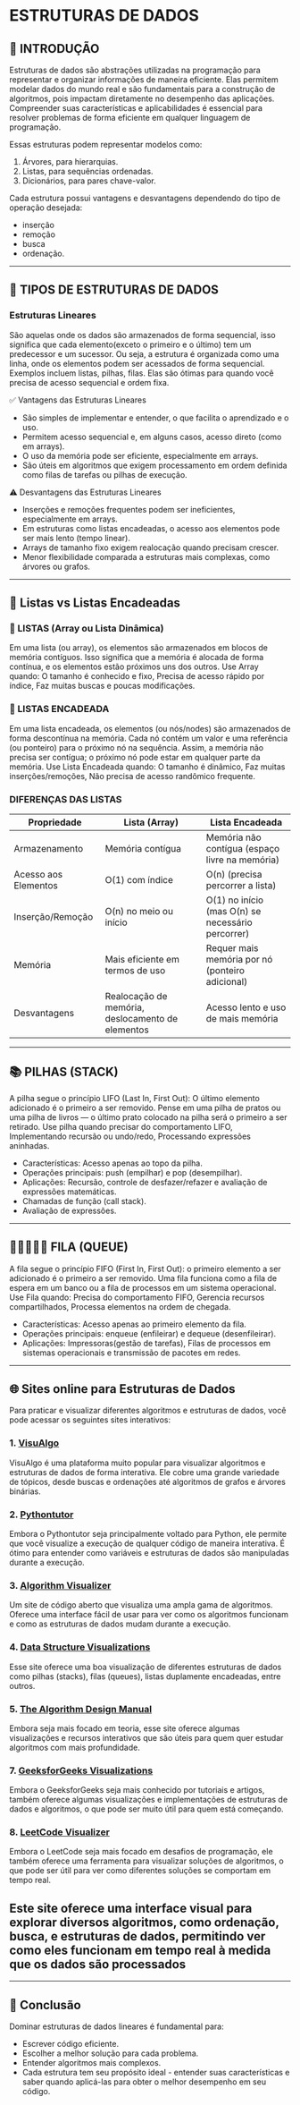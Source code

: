 # ESTRUTURAS DE DADOS

## 📌 INTRODUÇÃO

Estruturas de dados são abstrações utilizadas na programação para representar e organizar
informações de maneira eficiente. Elas permitem modelar dados do mundo real e são fundamentais
para a construção de algoritmos, pois impactam diretamente no desempenho das aplicações.
Compreender suas características e aplicabilidades é essencial para resolver
problemas de forma eficiente em qualquer linguagem de programação.

Essas estruturas podem representar modelos como:

1. Árvores, para hierarquias.
2. Listas, para sequências ordenadas.
3. Dicionários, para pares chave-valor.

Cada estrutura possui vantagens e desvantagens dependendo do tipo de operação desejada:

- inserção
- remoção
- busca
- ordenação.

---

## 📌 TIPOS DE ESTRUTURAS DE DADOS

### Estruturas Lineares

São aquelas onde os dados são armazenados de forma sequencial, isso significa que cada
elemento(exceto o primeiro e o último) tem um predecessor e um sucessor. Ou seja, a
estrutura é organizada como uma linha, onde os elementos podem ser acessados de forma
sequencial.
Exemplos incluem listas, pilhas, filas. Elas são ótimas para quando você precisa de acesso sequencial e ordem fixa.

✅ Vantagens das Estruturas Lineares

- São simples de implementar e entender, o que facilita o aprendizado e o uso.
- Permitem acesso sequencial e, em alguns casos, acesso direto (como em arrays).
- O uso da memória pode ser eficiente, especialmente em arrays.
- São úteis em algoritmos que exigem processamento em ordem definida como filas de tarefas
  ou pilhas de execução.

⚠️ Desvantagens das Estruturas Lineares

- Inserções e remoções frequentes podem ser ineficientes, especialmente em arrays.
- Em estruturas como listas encadeadas, o acesso aos elementos pode ser mais lento (tempo linear).
- Arrays de tamanho fixo exigem realocação quando precisam crescer.
- Menor flexibilidade comparada a estruturas mais complexas, como árvores ou grafos.

---

## 📜 Listas vs Listas Encadeadas

### 📃 LISTAS (Array ou Lista Dinâmica)

Em uma lista (ou array), os elementos são armazenados em blocos de memória contíguos.
Isso significa que a memória é alocada de forma contínua, e os elementos estão próximos
uns dos outros.
Use Array quando: O tamanho é conhecido e fixo, Precisa de acesso rápido por índice,
Faz muitas buscas e poucas modificações.

### 🔗 LISTAS ENCADEADA

Em uma lista encadeada, os elementos (ou nós/nodes) são armazenados de forma descontínua
na memória. Cada nó contém um valor e uma referência (ou ponteiro) para o próximo nó na sequência.
Assim, a memória não precisa ser contígua; o próximo nó pode estar em qualquer parte da memória.
Use Lista Encadeada quando: O tamanho é dinâmico, Faz muitas inserções/remoções, Não precisa
de acesso randômico frequente.

### DIFERENÇAS DAS LISTAS

| **Propriedade**      | **Lista (Array)**                                | **Lista Encadeada**                               |
| -------------------- | ------------------------------------------------ | ------------------------------------------------- |
| Armazenamento        | Memória contígua                                 | Memória não contígua (espaço livre na memória)    |
| Acesso aos Elementos | O(1) com índice                                  | O(n) (precisa percorrer a lista)                  |
| Inserção/Remoção     | O(n) no meio ou início                           | O(1) no início (mas O(n) se necessário percorrer) |
| Memória              | Mais eficiente em termos de uso                  | Requer mais memória por nó (ponteiro adicional)   |
| Desvantagens         | Realocação de memória, deslocamento de elementos | Acesso lento e uso de mais memória                |

---

## 📚 PILHAS (STACK)

A pilha segue o princípio LIFO (Last In, First Out): O último elemento adicionado é o primeiro
a ser removido. Pense em uma pilha de pratos ou uma pilha de livros — o último prato
colocado na pilha será o primeiro a ser retirado.
Use pilha quando precisar do comportamento LIFO, Implementando recursão ou undo/redo,
Processando expressões aninhadas.

- Características: Acesso apenas ao topo da pilha.
- Operações principais: push (empilhar) e pop (desempilhar).
- Aplicações: Recursão, controle de desfazer/refazer e avaliação de expressões matemáticas.
- Chamadas de função (call stack).
- Avaliação de expressões.

---

## 🚶🚶‍♀️🚶‍♂️ FILA (QUEUE)

A fila segue o princípio FIFO (First In, First Out): o primeiro elemento a ser adicionado
é o primeiro a ser removido. Uma fila funciona como a fila de espera em um banco ou a fila
de processos em um sistema operacional.
Use Fila quando: Precisa do comportamento FIFO, Gerencia recursos compartilhados,
Processa elementos na ordem de chegada.

- Características: Acesso apenas ao primeiro elemento da fila.
- Operações principais: enqueue (enfileirar) e dequeue (desenfileirar).
- Aplicações: Impressoras(gestão de tarefas), Filas de processos em sistemas operacionais e
  transmissão de pacotes em redes.

---

## 🌐 Sites online para Estruturas de Dados

Para praticar e visualizar diferentes algoritmos e estruturas de dados, você pode acessar os seguintes sites interativos:

### 1. [VisuAlgo](https://visualgo.net/en)

VisuAlgo é uma plataforma muito popular para visualizar algoritmos e estruturas de dados de forma interativa. Ele cobre uma grande variedade de tópicos, desde buscas e ordenações até algoritmos de grafos e árvores binárias.

### 2. [Pythontutor](http://pythontutor.com/)

Embora o Pythontutor seja principalmente voltado para Python, ele permite que você visualize
a execução de qualquer código de maneira interativa. É ótimo para entender como variáveis
e estruturas de dados são manipuladas durante a execução.

### 3. [Algorithm Visualizer](https://algorithm-visualizer.org/)

Um site de código aberto que visualiza uma ampla gama de algoritmos. Oferece uma interface
fácil de usar para ver como os algoritmos funcionam e como as estruturas de dados mudam durante
a execução.

### 4. [Data Structure Visualizations](https://www.cs.usfca.edu/~galles/visualization/StacksQueue.html)

Esse site oferece uma boa visualização de diferentes estruturas de dados como
pilhas (stacks), filas (queues), listas duplamente encadeadas, entre outros.

### 5. [The Algorithm Design Manual](http://www.algorist.com/)

Embora seja mais focado em teoria, esse site oferece algumas visualizações e
recursos interativos que são úteis para quem quer estudar algoritmos com mais profundidade.

### 7. [GeeksforGeeks Visualizations](https://www.geeksforgeeks.org/data-structures/)

Embora o GeeksforGeeks seja mais conhecido por tutoriais e artigos, também oferece algumas
visualizações e implementações de estruturas de dados e algoritmos, o que pode ser muito
útil para quem está começando.

### 8. [LeetCode Visualizer](https://leetcode.com/)

Embora o LeetCode seja mais focado em desafios de programação, ele também oferece
uma ferramenta para visualizar soluções de algoritmos, o que pode ser útil para ver
como diferentes soluções se comportam em tempo real.

## Este site oferece uma interface visual para explorar diversos algoritmos, como ordenação, busca, e estruturas de dados, permitindo ver como eles funcionam em tempo real à medida que os dados são processados

---

## 🎯 Conclusão

Dominar estruturas de dados lineares é fundamental para:

- Escrever código eficiente.
- Escolher a melhor solução para cada problema.
- Entender algoritmos mais complexos.
- Cada estrutura tem seu propósito ideal - entender suas características
  e saber quando aplicá-las para obter o melhor desempenho em seu código.
